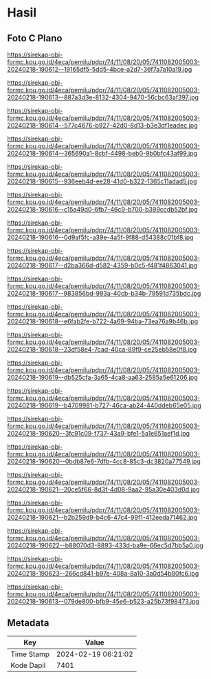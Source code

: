# Hasil

## Foto C Plano

https://sirekap-obj-formc.kpu.go.id/4eca/pemilu/pdpr/74/11/08/20/05/7411082005003-20240218-190612--19165df5-5dd5-4bce-a2d7-36f7a7a10a19.jpg

https://sirekap-obj-formc.kpu.go.id/4eca/pemilu/pdpr/74/11/08/20/05/7411082005003-20240218-190613--887a3d3e-8132-4304-9470-56cbc63af397.jpg

https://sirekap-obj-formc.kpu.go.id/4eca/pemilu/pdpr/74/11/08/20/05/7411082005003-20240218-190614--577c4676-b927-42d0-8d13-b3e3df1eadec.jpg

https://sirekap-obj-formc.kpu.go.id/4eca/pemilu/pdpr/74/11/08/20/05/7411082005003-20240218-190614--365690a1-8cbf-4498-beb0-9b0bfc43af99.jpg

https://sirekap-obj-formc.kpu.go.id/4eca/pemilu/pdpr/74/11/08/20/05/7411082005003-20240218-190615--936eeb4d-ee28-41d0-b322-1365c11adad5.jpg

https://sirekap-obj-formc.kpu.go.id/4eca/pemilu/pdpr/74/11/08/20/05/7411082005003-20240218-190616--c15a49d0-6fb7-46c9-b700-b399ccdb52bf.jpg

https://sirekap-obj-formc.kpu.go.id/4eca/pemilu/pdpr/74/11/08/20/05/7411082005003-20240218-190616--0d9af5fc-a39e-4a5f-9f88-d54388c01bf8.jpg

https://sirekap-obj-formc.kpu.go.id/4eca/pemilu/pdpr/74/11/08/20/05/7411082005003-20240218-190617--d2ba366d-d582-4359-b0c5-f481f4863041.jpg

https://sirekap-obj-formc.kpu.go.id/4eca/pemilu/pdpr/74/11/08/20/05/7411082005003-20240218-190617--983856bd-993a-40cb-b34b-79591d735bdc.jpg

https://sirekap-obj-formc.kpu.go.id/4eca/pemilu/pdpr/74/11/08/20/05/7411082005003-20240218-190618--e6fab2fe-b722-4a69-94ba-73ea76a9b46b.jpg

https://sirekap-obj-formc.kpu.go.id/4eca/pemilu/pdpr/74/11/08/20/05/7411082005003-20240218-190618--23df58e4-7cad-40ca-89f9-ce25eb58e0f8.jpg

https://sirekap-obj-formc.kpu.go.id/4eca/pemilu/pdpr/74/11/08/20/05/7411082005003-20240218-190619--db525cfa-3a65-4ca8-aa63-2585a5e61206.jpg

https://sirekap-obj-formc.kpu.go.id/4eca/pemilu/pdpr/74/11/08/20/05/7411082005003-20240218-190619--b4709981-b727-46ca-ab24-440ddeb65e05.jpg

https://sirekap-obj-formc.kpu.go.id/4eca/pemilu/pdpr/74/11/08/20/05/7411082005003-20240218-190620--3fc91c09-f737-43a9-bfe1-5a1e651aef1d.jpg

https://sirekap-obj-formc.kpu.go.id/4eca/pemilu/pdpr/74/11/08/20/05/7411082005003-20240218-190620--0bdb87e6-7dfb-4cc8-85c3-dc3820a77549.jpg

https://sirekap-obj-formc.kpu.go.id/4eca/pemilu/pdpr/74/11/08/20/05/7411082005003-20240218-190621--20ce5f66-8d3f-4d08-9aa2-95a30e403d0d.jpg

https://sirekap-obj-formc.kpu.go.id/4eca/pemilu/pdpr/74/11/08/20/05/7411082005003-20240218-190621--b2b259d9-b4c6-47c4-99f1-412eeda71462.jpg

https://sirekap-obj-formc.kpu.go.id/4eca/pemilu/pdpr/74/11/08/20/05/7411082005003-20240218-190622--b88070d3-8893-433d-ba9e-66ec5d7bb5a0.jpg

https://sirekap-obj-formc.kpu.go.id/4eca/pemilu/pdpr/74/11/08/20/05/7411082005003-20240218-190623--266cd841-b97e-408a-8a10-3a0d54b80fc6.jpg

https://sirekap-obj-formc.kpu.go.id/4eca/pemilu/pdpr/74/11/08/20/05/7411082005003-20240218-190613--079de800-bfb9-45e6-b523-a25b73f98473.jpg


## Metadata

| Key        | Value               |
| ---------- | ------------------- |
| Time Stamp | 2024-02-19 06:21:02 |
| Kode Dapil | 7401                |



